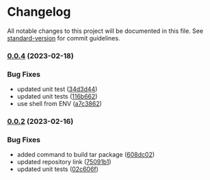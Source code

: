 # Changelog

All notable changes to this project will be documented in this file. See [standard-version](https://github.com/conventional-changelog/standard-version) for commit guidelines.

### [0.0.4](https://github.com/social-media-tools/spliton/compare/v0.0.3...v0.0.4) (2023-02-18)


### Bug Fixes

* updated unit test ([34d3d44](https://github.com/social-media-tools/spliton/commit/34d3d442bdc360e774e85481e081d6f1f4a414b5))
* updated unit tests ([116b662](https://github.com/social-media-tools/spliton/commit/116b662e99ee7e972f0f57d7833aa6757d1e8e0a))
* use shell from ENV ([a7c3862](https://github.com/social-media-tools/spliton/commit/a7c3862191c560d2797597db4fc964d7134b43da))

### [0.0.2](https://github.com/social-media-tools/spliton/compare/v0.0.1...v0.0.2) (2023-02-16)


### Bug Fixes

* added command to build tar package ([608dc02](https://github.com/social-media-tools/spliton/commit/608dc02a1527b2ff0246e19228677067fa1d17ed))
* updated repository link ([75091b1](https://github.com/social-media-tools/spliton/commit/75091b16ed9f976e6dcdfc24d825a26e47f6912f))
* updated unit tests ([02c606f](https://github.com/social-media-tools/spliton/commit/02c606f5d554a8742e9eb03b0f08bd1f77f575d7))
